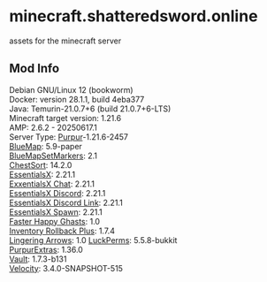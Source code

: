 # minecraft.shatteredsword.online
assets for the minecraft server

## Mod Info  
Debian GNU/Linux 12 (bookworm)  
Docker: version 28.1.1, build 4eba377  
Java: Temurin-21.0.7+6 (build 21.0.7+6-LTS)  
Minecraft target version: 1.21.6  
AMP: 2.6.2 - 20250617.1  
Server Type: [Purpur](https://purpurmc.org/download/purpur)-1.21.6-2457  
[BlueMap](https://github.com/BlueMap-Minecraft/BlueMap/releases): 5.9-paper  
[BlueMapSetMarkers](https://github.com/YDHusky/BlueMapSetMarkers/releases): 2.1  
[ChestSort](https://www.spigotmc.org/resources/chestsort-api.59773/): 14.2.0  
[EssentialsX](https://essentialsx.net/downloads.html): 2.21.1  
[ExxentialsX Chat](https://essentialsx.net/downloads.html): 2.21.1  
[EssentialsX Discord](https://essentialsx.net/downloads.html): 2.21.1  
[EssentialsX Discord Link](https://essentialsx.net/downloads.html): 2.21.1  
[EssentialsX Spawn](https://essentialsx.net/downloads.html): 2.21.1  
[Faster Happy Ghasts](https://modrinth.com/datapack/faster-happy-ghasts): 1.0  
[Inventory Rollback Plus](https://modrinth.com/plugin/inventoryrollbackplus): 1.7.4  
[Lingering Arrows](https://modrinth.com/datapack/lingering-arrows): 1.0
[LuckPerms](https://luckperms.net/download): 5.5.8-bukkit  
[PurpurExtras](https://modrinth.com/plugin/purpurextras): 1.36.0  
[Vault](https://github.com/MilkBowl/Vault/releases): 1.7.3-b131  
[Velocity](https://papermc.io/downloads/velocity): 3.4.0-SNAPSHOT-515  
